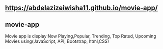 ## https://abdelazizeiwisha11.github.io/movie-app/
## movie-app
Movie app is display Now Playing,Popular, Trending, Top Rated, Upcoming Movies using(JavaScript, API, Bootstrap, html,CSS)
